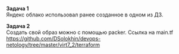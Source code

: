 **Задача 1**  
Яндекс облако использовал ранее созданное в одном из ДЗ.  

**Задача 2**  
Создать свой образ можно с помощью packer.
Ссылка на main.tf https://github.com/DSolokhin/devops-netology/tree/master/virt7_2/terraform
